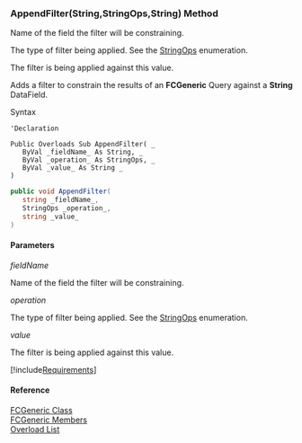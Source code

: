 ﻿### AppendFilter(String,StringOps,String) Method

Name of the field the filter will be constraining.

The type of filter being applied. See the [StringOps](fcSDK~FChoice.Foundation.StringOps.md) enumeration.

The filter is being applied against this value.

Adds a filter to constrain the results of an **FCGeneric** Query against a **String** DataField.

Syntax

```vbnet
'Declaration

Public Overloads Sub AppendFilter( _
   ByVal _fieldName_ As String, _
   ByVal _operation_ As StringOps, _
   ByVal _value_ As String _
) 
```

```csharp
public void AppendFilter( 
   string _fieldName_,
   StringOps _operation_,
   string _value_
)
```

#### Parameters

_fieldName_

Name of the field the filter will be constraining.

_operation_

The type of filter being applied. See the [StringOps](fcSDK~FChoice.Foundation.StringOps.md) enumeration.

_value_

The filter is being applied against this value.

[!include[Requirements](../partials/requirements.md)]

#### Reference

[FCGeneric Class](fcSDK~FChoice.Foundation.FCGeneric.md)  
[FCGeneric Members](fcSDK~FChoice.Foundation.FCGeneric_members.md)  
[Overload List](fcSDK~FChoice.Foundation.FCGeneric~AppendFilter.md)